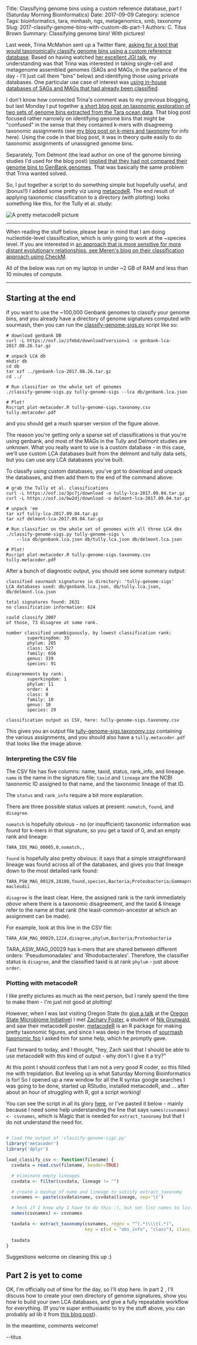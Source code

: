 Title: Classifying genome bins using a custom reference database, part I (Saturday Morning Bioinformatics)
Date: 2017-09-09
Category: science
Tags: bioinformatics, tara, minhash, ngs, metagenomics, smb, taxonomy
Slug: 2017-classify-genome-bins-with-custom-db-part-1
Authors: C. Titus Brown
Summary: Classifying genome bins! With pictures!

Last week, Trina McMahon sent up a Twitter flare, [asking for a tool that would taxonomically classify genome bins using a custom reference database](https://twitter.com/quendi/status/905442912397348864).  Based on having watched [her excellent JGI talk](https://www.youtube.com/watch?v=_f2w_Q7tUnQ&list=PLDFwCQW-AVQA1HjQ-r1bsasvHUvZH44iV&index=5), my understanding was that Trina was interested in taking single-cell and metagenome assembled genomes (SAGs and MAGs, in the parlance of the day - I'll just call them "bins" below) and identifying those using private databases. One particular use case of interest was [using in-house databases of SAGs and MAGs that had already been classified](https://twitter.com/quendi/status/905443027434561539).

I don't know how connected Trina's comment was to my previous blogging, but last Monday I put together [a short blog post on taxonomic exploration of two sets of genome bins extracted from the Tara ocean data](http://ivory.idyll.org/blog/2017-taxonomy-of-tara-ocean-genomes.html). That blog post focused rather narrowly on identifying genome bins that might be "confused" in the sense that they contained k-mers with disagreeing taxonomic assignments (see [my blog post on k-mers and taxonomy](http://ivory.idyll.org/blog/2017-something-about-kmers.html) for info here).  Using the code in that blog post, it was in theory quite easily to do taxonomic assignments of unassigned genome bins.

Separately, Tom Delmont (the lead author on one of the genome binning studies I'd used for the blog post) [implied that they had not compared their genome bins to GenBank genomes](http://ivory.idyll.org/blog/2017-comparing-genomes-from-metagenomes.html#comment-3502629500).  That was basically the same problem that Trina wanted solved.

So, I put together a script to do something simple but hopefully useful, and (bonus!!) I added some pretty viz using [metacodeR](https://grunwaldlab.github.io/metacoder_documentation/).  The end result of applying taxonomic classification to a directory (with plotting) looks something like this, for the Tully et al. study:

![A pretty metacodeR picture](images/2017-tully-metacoder.png)

----

When reading the stuff below, please bear in mind that I am doing nucleotide-level classification, which is only going to work at the ~species level.  If you are interested in [an approach that is more sensitive for more distant evolutionary relationships, see Meren's blog on their classification approach using CheckM](http://merenlab.org/data/2017_Delmont_et_al_HBDs/#taxonomical-inference-of-the-redundant-mags-using-checkm).

All of the below was run on my laptop in under ~2 GB of RAM and less than 10 minutes of compute.

-----

## Starting at the end

If you want to use the ~100,000 Genbank genomes to classify your genome bins, and you already have a directory of genome signatures computed with sourmash, then you can run the [classify-genome-sigs.py](https://github.com/ctb/2017-tara-binning/blob/master/classify-genome-sigs.py) script like so:

```
# download genbank DB
curl -L https://osf.io/zfmbd/download?version=1 -o genbank-lca-2017.08.26.tar.gz

# unpack LCA db
mkdir db
cd db
tar xzf ../genbank-lca-2017.08.26.tar.gz
cd ../

# Run classifier on the whole set of genomes
./classify-genome-sigs.py tully-genome-sigs --lca db/genbank.lca.json

# Plot!
Rscript plot-metacoder.R tully-genome-sigs.taxonomy.csv tully.metacoder.pdf
```

and you should get a much sparser version of the figure above.

The reason you're getting only a sparse set of classifications is that you're using genbank, and most of the MAGs in the Tully and Delmont studies are unknown.  What you really want to use is a custom database - in this case, we'll use custom LCA databases built from the delmont and tully data sets, but you can use any LCA databases you've built.

To classify using custom databases, you've got to download and unpack the databases, and then add them to the end of the command above:

```
# grab the Tully et al. classifications
curl -L https://osf.io/3pc7j/download -o tully-lca-2017.09.04.tar.gz 
curl -L https://osf.io/bw2dj/download -o delmont-lca-2017.09.04.tar.gz

# unpack 'em
tar xzf tully-lca-2017.09.04.tar.gz
tar xzf delmont-lca-2017.09.04.tar.gz

# Run classifier on the whole set of genomes with all three LCA dbs
./classify-genome-sigs.py tully-genome-sigs \
    --lca db/genbank.lca.json db/tully.lca.json db/delmont.lca.json

# Plot!
Rscript plot-metacoder.R tully-genome-sigs.taxonomy.csv tully.metacoder.pdf
```

After a bunch of diagnostic output, you should see some summary output:
```
classified sourmash signatures in directory: 'tully-genome-sigs'
LCA databases used: db/genbank.lca.json, db/tully.lca.json, db/delmont.lca.json

total signatures found: 2631
no classification information: 624

could classify 2007
of those, 73 disagree at some rank.

number classified unambiguously, by lowest classification rank:
        superkingdom: 35
        phylum: 285
        class: 527
        family: 656
        genus: 339
        species: 91

disagreements by rank:
        superkingdom: 1
        phylum: 11
        order: 4
        class: 8
        family: 10
        genus: 10
        species: 29

classification output as CSV, here: tully-genome-sigs.taxonomy.csv
```

This gives you an output file [tully-genome-sigs.taxonomy.csv](https://github.com/ctb/2017-tara-binning/blob/master/tully-genome-sigs.taxonomy.csv) containing the various assignments, and you should also have a `tully.metacoder.pdf`  that looks like the image above.

### Interpreting the CSV file

The CSV file has five columns: name, taxid, status, rank_info, and lineage.  `name` is the name in the signature file; `taxid` and `lineage` are the NCBI taxonomic ID assigned to that name, and the taxonomic lineage of that ID.

The `status` and `rank_info` require a bit more explanation.

There are three possible status values at present: `nomatch`, `found`, and `disagree`.

`nomatch` is hopefully obvious - no (or insufficient) taxonomic information was found for k-mers in that signature, so you get a taxid of 0, and an empty rank and lineage:

```
TARA_IOS_MAG_00005,0,nomatch,,
```

`found` is hopefully also pretty obvious: it says that a simple straightforward lineage was found across all of the databases, and gives you that lineage down to the most detailed rank found:
```
TARA_PSW_MAG_00129,28108,found,species,Bacteria;Proteobacteria;Gammaproteobacteria;Alteromonadales;Alteromonadaceae;Alteromonas;Alteromonas macleodii
```

`disagree` is the least clear. Here, the assigned rank is the rank immediately *above* where there is a taxonomic disagreement, and the taxid & lineage refer to the name at that rank (the least-common-ancestor at which an assignment can be made).

For example, look at this line in the CSV file: 

```
TARA_ASW_MAG_00029,1224,disagree,phylum,Bacteria;Proteobacteria
```

TARA_ASW_MAG_00029 has k-mers that are shared between different orders: 'Pseudomonadales' and 'Rhodobacterales'. Therefore, the classifier status is `disagree`, and the classified taxid is at rank `phylum` - just above `order`.

### Plotting with metacodeR

I like pretty pictures as much as the next person, but I rarely spend the time to make them - I'm just not good at plotting!

However, when I was last visiting Oregon State (to [give a talk](http://ivory.idyll.org/blog/2017-oregon-microbiome-data-integration.html) at the [Oregon State Microbiome Initiative](http://microbiology.science.oregonstate.edu/osu-microbiome-initiative-ombi)) I met  [Zachary Foster](https://twitter.com/zacharyfoster19), a student of [Nik Grunwald](https://twitter.com/PhytophthoraLab), and saw their metacodeR poster.  [metacodeR](https://grunwaldlab.github.io/metacoder_documentation/) is an R package for making pretty taxonomic figures, and since I was deep in the throes of [sourmash taxonomic foo](https://github.com/dib-lab/sourmash/issues/195) I asked him for some help, which he promptly gave.

Fast forward to today, and I thought, "hey, Zach said that I should be able to use metacodeR with this kind of output - why don't I give it a try?"

At this point I should confess that I am not a very good R coder, so this filled me with trepidation. But leveling up is what Saturday Morning Bioinformatics is for! So I opened up a new window for all the R syntax google searches I was going to be done, started up RStudio, installed metacodeR, and ... after about an hour of struggling with R, got a script working!

You can see the script in all its glory [here](https://github.com/ctb/2017-tara-binning/blob/master/load_classify_csv.R), or I've pasted it below - mainly because I need some help understanding the line that says `names(csvnames) <- csvnames`, which is Magic that is needed for `extract_taxonomy` but that I do not understand the need for.

```r

# load the output of 'classify-genome-sigs.py'
library('metacoder')
library('dplyr')

load_classify_csv <- function(filename) {
  csvdata = read.csv(filename, header=TRUE)

  # eliminate empty lineages
  csvdata <- filter(csvdata, lineage != "")

  # create a mashup of name and lineage to satisfy extract_taxonomy
  csvnames <- paste(csvdata$name, csvdata$lineage, sep='\t')

  # heck if I know why I have to do this :), but set list names to list values
  names(csvnames) <- csvnames

  taxdata <- extract_taxonomy(csvnames, regex = "^(.*)\\\t(.*)",
                              key = c(id = "obs_info", "class"), class_sep=';')
  
  taxdata
}
```


Suggestions welcome on cleaning this up :)

## Part 2 is yet to come

OK, I'm officially out of time for the day, so I'll stop here. In part 2 , I'll discuss how to create your own directory of genome signatures, show you how to build your own LCA databases, and give a fully repeatable workflow for everything. (If you're super enthusiastic to try the stuff above, you can probably ad lib it from [this blog post](http://ivory.idyll.org/blog/2017-taxonomy-of-tara-ocean-genomes.html)).

In the meantime, comments welcome!

--titus
